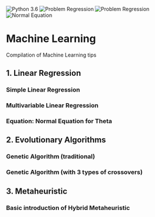 ![Python 3.6](https://img.shields.io/badge/Python-3.6-brightgreen.svg)   ![Problem Regression](https://img.shields.io/badge/Problem-Univariable%20Regression-orange.svg)   ![Problem Regression](https://img.shields.io/badge/Problem-Multivariable%20Regression-orange.svg) ![Normal Equation](https://img.shields.io/badge/Equation-Normal%20Equation-orange.svg)
# Machine Learning

Compilation of Machine Learning tips


## 1. Linear Regression 

### Simple Linear Regression

### Multivariable Linear Regression

### Equation: Normal Equation for Theta


## 2. Evolutionary Algorithms

### Genetic Algorithm (traditional)

### Genetic Algorithm (with 3 types of crossovers)


## 3. Metaheuristic

### Basic introduction of Hybrid Metaheuristic
